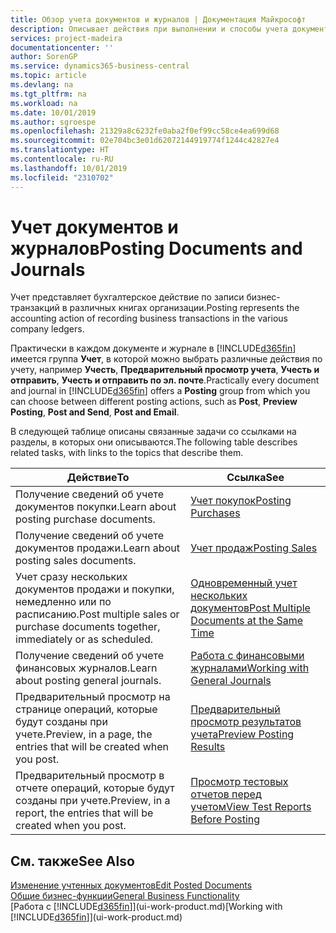 ```yaml
---
title: Обзор учета документов и журналов | Документация Майкрософт
description: Описывает действия при выполнении и способы учета документов и журналов.
services: project-madeira
documentationcenter: ''
author: SorenGP
ms.service: dynamics365-business-central
ms.topic: article
ms.devlang: na
ms.tgt_pltfrm: na
ms.workload: na
ms.date: 10/01/2019
ms.author: sgroespe
ms.openlocfilehash: 21329a8c6232fe0aba2f0ef99cc58ce4ea699d68
ms.sourcegitcommit: 02e704bc3e01d62072144919774f1244c42827e4
ms.translationtype: HT
ms.contentlocale: ru-RU
ms.lasthandoff: 10/01/2019
ms.locfileid: "2310702"
---
```

# <a name="posting-documents-and-journals"></a><span data-ttu-id="773d9-103">Учет документов и журналов</span><span class="sxs-lookup"><span data-stu-id="773d9-103">Posting Documents and Journals</span></span>
<span data-ttu-id="773d9-104">Учет представляет бухгалтерское действие по записи бизнес-транзакций в различных книгах организации.</span><span class="sxs-lookup"><span data-stu-id="773d9-104">Posting represents the accounting action of recording business transactions in the various company ledgers.</span></span>

<span data-ttu-id="773d9-105">Практически в каждом документе и журнале в [!INCLUDE[d365fin](includes/d365fin_md.md)] имеется группа **Учет**, в которой можно выбрать различные действия по учету, например **Учесть**, **Предварительный просмотр учета**, **Учесть и отправить**, **Учесть и отправить по эл. почте**.</span><span class="sxs-lookup"><span data-stu-id="773d9-105">Practically every document and journal in [!INCLUDE[d365fin](includes/d365fin_md.md)] offers a **Posting** group from which you can choose between different posting actions, such as **Post**, **Preview Posting**, **Post and Send**, **Post and Email**.</span></span>

<span data-ttu-id="773d9-106">В следующей таблице описаны связанные задачи со ссылками на разделы, в которых они описываются.</span><span class="sxs-lookup"><span data-stu-id="773d9-106">The following table describes related tasks, with links to the topics that describe them.</span></span>

| <span data-ttu-id="773d9-107">Действие</span><span class="sxs-lookup"><span data-stu-id="773d9-107">To</span></span> | <span data-ttu-id="773d9-108">Ссылка</span><span class="sxs-lookup"><span data-stu-id="773d9-108">See</span></span> |
| --- | --- |
| <span data-ttu-id="773d9-109">Получение сведений об учете документов покупки.</span><span class="sxs-lookup"><span data-stu-id="773d9-109">Learn about posting purchase documents.</span></span> |[<span data-ttu-id="773d9-110">Учет покупок</span><span class="sxs-lookup"><span data-stu-id="773d9-110">Posting Purchases</span></span>](ui-post-purchases.md) |
| <span data-ttu-id="773d9-111">Получение сведений об учете документов продажи.</span><span class="sxs-lookup"><span data-stu-id="773d9-111">Learn about posting sales documents.</span></span> |[<span data-ttu-id="773d9-112">Учет продаж</span><span class="sxs-lookup"><span data-stu-id="773d9-112">Posting Sales</span></span>](ui-post-sales.md) |
| <span data-ttu-id="773d9-113">Учет сразу нескольких документов продажи и покупки, немедленно или по расписанию.</span><span class="sxs-lookup"><span data-stu-id="773d9-113">Post multiple sales or purchase documents together, immediately or as scheduled.</span></span>|[<span data-ttu-id="773d9-114">Одновременный учет нескольких документов</span><span class="sxs-lookup"><span data-stu-id="773d9-114">Post Multiple Documents at the Same Time</span></span>](ui-batch-posting.md)|
| <span data-ttu-id="773d9-115">Получение сведений об учете финансовых журналов.</span><span class="sxs-lookup"><span data-stu-id="773d9-115">Learn about posting general journals.</span></span> |[<span data-ttu-id="773d9-116">Работа с финансовыми журналами</span><span class="sxs-lookup"><span data-stu-id="773d9-116">Working with General Journals</span></span>](ui-work-general-journals.md) |
| <span data-ttu-id="773d9-117">Предварительный просмотр на странице операций, которые будут созданы при учете.</span><span class="sxs-lookup"><span data-stu-id="773d9-117">Preview, in a page, the entries that will be created when you post.</span></span> |[<span data-ttu-id="773d9-118">Предварительный просмотр результатов учета</span><span class="sxs-lookup"><span data-stu-id="773d9-118">Preview Posting Results</span></span>](ui-how-preview-post-results.md) |
| <span data-ttu-id="773d9-119">Предварительный просмотр в отчете операций, которые будут созданы при учете.</span><span class="sxs-lookup"><span data-stu-id="773d9-119">Preview, in a report, the entries that will be created when you post.</span></span> |[<span data-ttu-id="773d9-120">Просмотр тестовых отчетов перед учетом</span><span class="sxs-lookup"><span data-stu-id="773d9-120">View Test Reports Before Posting</span></span>](ui-how-view-test-reports-posting.md) |

## <a name="see-also"></a><span data-ttu-id="773d9-121">См. также</span><span class="sxs-lookup"><span data-stu-id="773d9-121">See Also</span></span>
[<span data-ttu-id="773d9-122">Изменение учтенных документов</span><span class="sxs-lookup"><span data-stu-id="773d9-122">Edit Posted Documents</span></span>](across-edit-posted-document.md)  
[<span data-ttu-id="773d9-123">Общие бизнес-функции</span><span class="sxs-lookup"><span data-stu-id="773d9-123">General Business Functionality</span></span>](ui-across-business-areas.md)  
<span data-ttu-id="773d9-124">[Работа с [!INCLUDE[d365fin](includes/d365fin_md.md)]](ui-work-product.md)</span><span class="sxs-lookup"><span data-stu-id="773d9-124">[Working with [!INCLUDE[d365fin](includes/d365fin_md.md)]](ui-work-product.md)</span></span>
